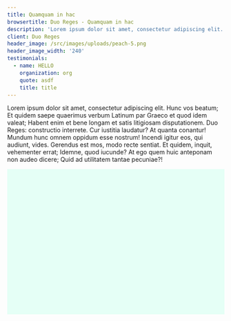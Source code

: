 ```yaml
---
title: Quamquam in hac
browsertitle: Duo Reges - Quamquam in hac
description: 'Lorem ipsum dolor sit amet, consectetur adipiscing elit.'
client: Duo Reges
header_image: /src/images/uploads/peach-5.png
header_image_width: '240'
testimonials:
  - name: HELLO
    organization: org
    quote: asdf
    title: title
---
```

Lorem ipsum dolor sit amet, consectetur adipiscing elit. Hunc vos beatum; Et quidem saepe quaerimus verbum Latinum par Graeco et quod idem valeat; Habent enim et bene longam et satis litigiosam disputationem. Duo Reges: constructio interrete. Cur iustitia laudatur? At quanta conantur! Mundum hunc omnem oppidum esse nostrum! Incendi igitur eos, qui audiunt, vides. Gerendus est mos, modo recte sentiat. Et quidem, inquit, vehementer errat; Idemne, quod iucunde? At ego quem huic anteponam non audeo dicere; Quid ad utilitatem tantae pecuniae?!

![asdf](/src/images/uploads/headshot-placeholder-horizontal.jpg)


